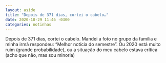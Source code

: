 ```yaml
---
layout: aside
title: "Depois de 371 dias, cortei o cabelo…"
date: 2020-10-29 11:46 -0300
categories: notinhas
---
```

Depois de 371 dias, cortei o cabelo. Mandei a foto no grupo da família e minha irmã respondeu: “Melhor notícia do semestre”. Ou 2020 está muito ruim (grande probabilidade), ou a situação do meu cabelo estava crítica (acho que não, mas sou minoria)
